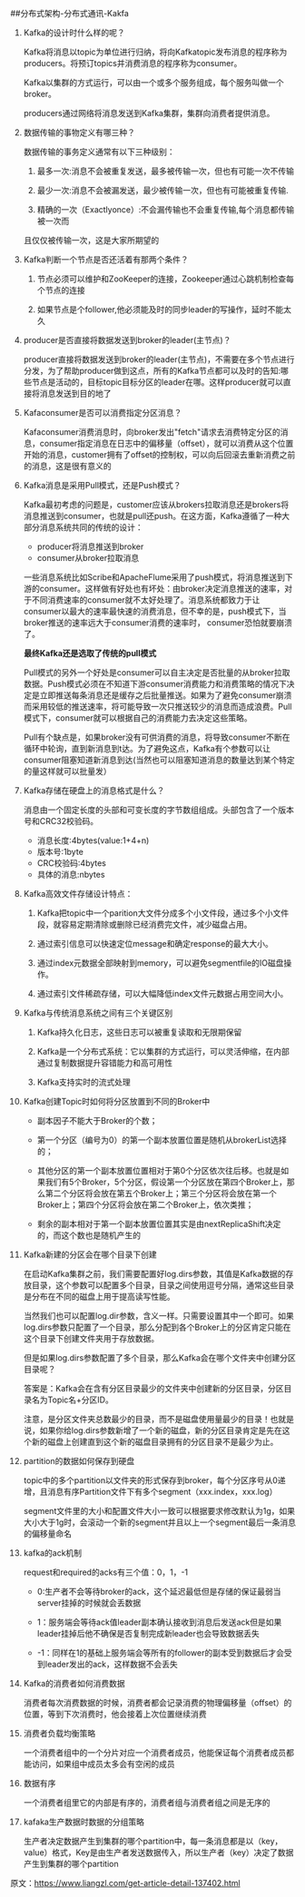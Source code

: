 ##分布式架构-分布式通讯-Kakfa

1. Kafka的设计时什么样的呢？

    Kafka将消息以topic为单位进行归纳，将向Kafkatopic发布消息的程序称为producers。将预订topics并消费消息的程序称为consumer。

    Kafka以集群的方式运行，可以由一个或多个服务组成，每个服务叫做一个broker。

    producers通过网络将消息发送到Kafka集群，集群向消费者提供消息。

2. 数据传输的事物定义有哪三种？

    数据传输的事务定义通常有以下三种级别：

    1. 最多一次:消息不会被重复发送，最多被传输一次，但也有可能一次不传输

    2. 最少一次:消息不会被漏发送，最少被传输一次，但也有可能被重复传输.

    3. 精确的一次（Exactlyonce）:不会漏传输也不会重复传输,每个消息都传输被一次而

    且仅仅被传输一次，这是大家所期望的

3. Kafka判断一个节点是否还活着有那两个条件？

    1. 节点必须可以维护和ZooKeeper的连接，Zookeeper通过心跳机制检查每个节点的连接

    2. 如果节点是个follower,他必须能及时的同步leader的写操作，延时不能太久

4. producer是否直接将数据发送到broker的leader(主节点)？

    producer直接将数据发送到broker的leader(主节点)，不需要在多个节点进行分发，为了帮助producer做到这点，所有的Kafka节点都可以及时的告知:哪些节点是活动的，目标topic目标分区的leader在哪。这样producer就可以直接将消息发送到目的地了

5. Kafaconsumer是否可以消费指定分区消息？

    Kafaconsumer消费消息时，向broker发出"fetch"请求去消费特定分区的消息，consumer指定消息在日志中的偏移量（offset），就可以消费从这个位置开始的消息，customer拥有了offset的控制权，可以向后回滚去重新消费之前的消息，这是很有意义的

6. Kafka消息是采用Pull模式，还是Push模式？

    Kafka最初考虑的问题是，customer应该从brokers拉取消息还是brokers将消息推送到consumer，也就是pull还push。在这方面，Kafka遵循了一种大部分消息系统共同的传统的设计：

    * producer将消息推送到broker
    * consumer从broker拉取消息

    一些消息系统比如Scribe和ApacheFlume采用了push模式，将消息推送到下游的consumer。这样做有好处也有坏处：由broker决定消息推送的速率，对于不同消费速率的consumer就不太好处理了。消息系统都致力于让consumer以最大的速率最快速的消费消息，但不幸的是，push模式下，当broker推送的速率远大于consumer消费的速率时，
    consumer恐怕就要崩溃了。

    **最终Kafka还是选取了传统的pull模式**

    Pull模式的另外一个好处是consumer可以自主决定是否批量的从broker拉取数据。Push模式必须在不知道下游consumer消费能力和消费策略的情况下决定是立即推送每条消息还是缓存之后批量推送。如果为了避免consumer崩溃而采用较低的推送速率，将可能导致一次只推送较少的消息而造成浪费。Pull模式下，consumer就可以根据自己的消费能力去决定这些策略。

    Pull有个缺点是，如果broker没有可供消费的消息，将导致consumer不断在循环中轮询，直到新消息到t达。为了避免这点，Kafka有个参数可以让consumer阻塞知道新消息到达(当然也可以阻塞知道消息的数量达到某个特定的量这样就可以批量发）

7. Kafka存储在硬盘上的消息格式是什么？

    消息由一个固定长度的头部和可变长度的字节数组组成。头部包含了一个版本号和CRC32校验码。

    * 消息长度:4bytes(value:1+4+n)
    * 版本号:1byte
    * CRC校验码:4bytes
    * 具体的消息:nbytes

8. Kafka高效文件存储设计特点：

    1. Kafka把topic中一个parition大文件分成多个小文件段，通过多个小文件段，就容易定期清除或删除已经消费完文件，减少磁盘占用。

    2. 通过索引信息可以快速定位message和确定response的最大大小。

    3. 通过index元数据全部映射到memory，可以避免segmentfile的IO磁盘操作。

    4. 通过索引文件稀疏存储，可以大幅降低index文件元数据占用空间大小。

9. Kafka与传统消息系统之间有三个关键区别

    1. Kafka持久化日志，这些日志可以被重复读取和无限期保留

    2. Kafka是一个分布式系统：它以集群的方式运行，可以灵活伸缩，在内部通过复制数据提升容错能力和高可用性

    3. Kafka支持实时的流式处理

10. Kafka创建Topic时如何将分区放置到不同的Broker中

    * 副本因子不能大于Broker的个数；

    * 第一个分区（编号为0）的第一个副本放置位置是随机从brokerList选择的；

    * 其他分区的第一个副本放置位置相对于第0个分区依次往后移。也就是如果我们有5个Broker，5个分区，假设第一个分区放在第四个Broker上，那么第二个分区将会放在第五个Broker上；第三个分区将会放在第一个Broker上；第四个分区将会放在第二个Broker上，依次类推；

    * 剩余的副本相对于第一个副本放置位置其实是由nextReplicaShift决定的，而这个数也是随机产生的

11. Kafka新建的分区会在哪个目录下创建

    在启动Kafka集群之前，我们需要配置好log.dirs参数，其值是Kafka数据的存放目录，这个参数可以配置多个目录，目录之间使用逗号分隔，通常这些目录是分布在不同的磁盘上用于提高读写性能。

    当然我们也可以配置log.dir参数，含义一样。只需要设置其中一个即可。如果log.dirs参数只配置了一个目录，那么分配到各个Broker上的分区肯定只能在这个目录下创建文件夹用于存放数据。

    但是如果log.dirs参数配置了多个目录，那么Kafka会在哪个文件夹中创建分区目录呢？

    答案是：Kafka会在含有分区目录最少的文件夹中创建新的分区目录，分区目录名为Topic名+分区ID。

    注意，是分区文件夹总数最少的目录，而不是磁盘使用量最少的目录！也就是说，如果你给log.dirs参数新增了一个新的磁盘，新的分区目录肯定是先在这个新的磁盘上创建直到这个新的磁盘目录拥有的分区目录不是最少为止。

12. partition的数据如何保存到硬盘

    topic中的多个partition以文件夹的形式保存到broker，每个分区序号从0递增，且消息有序Partition文件下有多个segment（xxx.index，xxx.log）

    segment文件里的大小和配置文件大小一致可以根据要求修改默认为1g，如果大小大于1g时，会滚动一个新的segment并且以上一个segment最后一条消息的偏移量命名

13. kafka的ack机制

    request和required的acks有三个值：0，1，-1

    * 0:生产者不会等待broker的ack，这个延迟最低但是存储的保证最弱当server挂掉的时候就会丢数据

    * 1：服务端会等待ack值leader副本确认接收到消息后发送ack但是如果leader挂掉后他不确保是否复制完成新leader也会导致数据丢失

    * -1：同样在1的基础上服务端会等所有的follower的副本受到数据后才会受到leader发出的ack，这样数据不会丢失

14. Kafka的消费者如何消费数据

    消费者每次消费数据的时候，消费者都会记录消费的物理偏移量（offset）的位置，等到下次消费时，他会接着上次位置继续消费

15. 消费者负载均衡策略

    一个消费者组中的一个分片对应一个消费者成员，他能保证每个消费者成员都能访问，如果组中成员太多会有空闲的成员

16. 数据有序

    一个消费者组里它的内部是有序的，消费者组与消费者组之间是无序的

17. kafaka生产数据时数据的分组策略

    生产者决定数据产生到集群的哪个partition中，每一条消息都是以（key，value）格式，Key是由生产者发送数据传入，所以生产者（key）决定了数据产生到集群的哪个partition

原文：https://www.liangzl.com/get-article-detail-137402.html